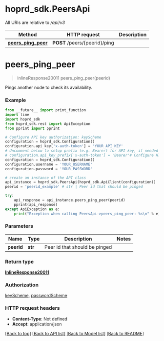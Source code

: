 # hoprd_sdk.PeersApi

All URIs are relative to */api/v3*

Method | HTTP request | Description
------------- | ------------- | -------------
[**peers_ping_peer**](PeersApi.md#peers_ping_peer) | **POST** /peers/{peerid}/ping | 

# **peers_ping_peer**
> InlineResponse20011 peers_ping_peer(peerid)



Pings another node to check its availability.

### Example
```python
from __future__ import print_function
import time
import hoprd_sdk
from hoprd_sdk.rest import ApiException
from pprint import pprint

# Configure API key authorization: keyScheme
configuration = hoprd_sdk.Configuration()
configuration.api_key['x-auth-token'] = 'YOUR_API_KEY'
# Uncomment below to setup prefix (e.g. Bearer) for API key, if needed
# configuration.api_key_prefix['x-auth-token'] = 'Bearer'# Configure HTTP basic authorization: passwordScheme
configuration = hoprd_sdk.Configuration()
configuration.username = 'YOUR_USERNAME'
configuration.password = 'YOUR_PASSWORD'

# create an instance of the API class
api_instance = hoprd_sdk.PeersApi(hoprd_sdk.ApiClient(configuration))
peerid = 'peerid_example' # str | Peer id that should be pinged

try:
    api_response = api_instance.peers_ping_peer(peerid)
    pprint(api_response)
except ApiException as e:
    print("Exception when calling PeersApi->peers_ping_peer: %s\n" % e)
```

### Parameters

Name | Type | Description  | Notes
------------- | ------------- | ------------- | -------------
 **peerid** | **str**| Peer id that should be pinged | 

### Return type

[**InlineResponse20011**](InlineResponse20011.md)

### Authorization

[keyScheme](../README.md#keyScheme), [passwordScheme](../README.md#passwordScheme)

### HTTP request headers

 - **Content-Type**: Not defined
 - **Accept**: application/json

[[Back to top]](#) [[Back to API list]](../README.md#documentation-for-api-endpoints) [[Back to Model list]](../README.md#documentation-for-models) [[Back to README]](../README.md)

